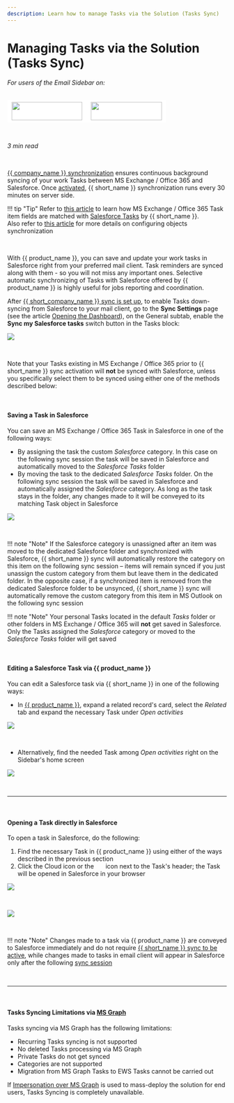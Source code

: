 ```yaml
---
description: Learn how to manage Tasks via the Solution (Tasks Sync)
---
```

# Managing Tasks via the Solution (Tasks Sync)  
  

<i>For users of the Email Sidebar on:</i><br><br>
<div class="container" style="display: inline-block; height: 42px; width: 162px; padding: 5px 10px; background-color: #fff;"><img src="https://revenuegrid.com/revenue-inbox/wp-content/uploads/Exchange1.svg" style="height: 100%; object-fit: contain; vertical-align: middle;"></div><div class="container" style="display: inline-block; height: 42px; width: 163px; padding: 5px 10px; background-color: #fff;"><img src="https://revenuegrid.com/revenue-inbox/wp-content/uploads/Office365.svg" style="height: 100%; object-fit: contain; vertical-align: middle;"></div>

&nbsp;

*3 min read*  

<!-- ShareThis BEGIN --> 
<div class="addthis_inline_share_toolbox"></div>
<!-- End ShareThis --> 

&nbsp;

[{{ company_name }} synchronization](../Synchronization-Engine-An-Overview/) ensures continuous background syncing of your work Tasks between MS Exchange / Office 365 and Salesforce. Once [activated](../Authorizing-Sync-Engine-to-Work-with-Your-Data/), {{ short_name }} synchronization runs every 30 minutes on server side.

!!! tip "Tip"
    Refer to [this article](../Object-Fields-Mapping-Patterns/#ms_outlook_tasks) to learn how MS Exchange / Office 365 Task item fields are matched with [Salesforce Tasks](https://help.salesforce.com/articleView?id=tasks.htm&type=5) by {{ short_name }}.  
    Also refer to [this article](../Choosing-What-to-Synchronize/) for more details on configuring objects synchronization

&nbsp;

With {{ product_name }}, you can save and update your work tasks in Salesforce right from your preferred mail client. Task reminders are synced along with them - so you will not miss any important ones. Selective automatic synchronizing of Tasks with Salesforce offered by {{ product_name }} is highly useful for jobs reporting and coordination.

After [{{ short_company_name }} sync is set up](../Authorizing-Sync-Engine-to-Work-with-Your-Data/), to enable Tasks down-syncing from Salesforce to your mail client, go to the **Sync Settings** page (see the article [Opening the Dashboard](../How-to-Open-Sync-Dashboard-(Adaptive-view)/)), on the General subtab, enable the **Sync my Salesforce tasks** switch button in the Tasks block:

<p><img src="..\..\assets\images\Configuration-&-Settings\User-Settings\contacts-sync\tasks-sync.png">
</p>

&nbsp;

Note that your Tasks existing in MS Exchange / Office 365 prior to {{ short_name }} sync activation will **not** be synced with Salesforce, unless you specifically select them to be synced using either one of the methods described below:

&nbsp;
&nbsp;

#### Saving a Task in Salesforce

You can save an MS Exchange / Office 365 Task in Salesforce in one of the following ways:

*   By assigning the task the custom *Salesforce* category. In this case on the following sync session the task will be saved in Salesforce and automatically moved to the *Salesforce Tasks* folder
*   By moving the task to the dedicated *Salesforce Tasks* folder. On the following sync session the task will be saved in Salesforce and automatically assigned the *Salesforce* category. As long as the task stays in the folder, any changes made to it will be conveyed to its matching Task object in Salesforce

![](../assets/images/d33v4339jhl8k0cloudfrontnet/docs/assets/57398d2e903360669faf1f0a/images/582db73e903360645bfa502b.png)

&nbsp;

!!! note "Note"
    If the Salesforce category is unassigned after an item was moved to the dedicated Salesforce folder and synchronized with Salesforce, {{ short_name }} sync will automatically restore the category on this item on the following sync session – items will remain synced if you just unassign the custom category from them but leave them in the dedicated folder.
    In the opposite case, if a synchronized item is removed from the dedicated Salesforce folder to be unsynced, {{ short_name }} sync will automatically remove the custom category from this item in MS Outlook on the following sync session

!!! note "Note"
    Your personal Tasks located in the default *Tasks* folder or other folders in MS Exchange / Office 365 will **not** get saved in Salesforce. Only the Tasks assigned the *Salesforce* category or moved to the *Salesforce Tasks* folder will get saved


&nbsp;
&nbsp;

#### Editing a Salesforce Task via {{ product_name }}

You can edit a Salesforce task via {{ short_name }} in one of the following ways:

*   In [{{ product_name }}](../All-User-Actions-in-Add-In-Sidebar/), expand a related record's card, select the *Related* tab and expand the necessary Task under *Open activities*

![](../assets/images/d33v4339jhl8k0cloudfrontnet/docs/assets/57398d2e903360669faf1f0a/images/582db7dec697916f5d0516af.png)

&nbsp;

*   Alternatively, find the needed Task among *Open activities* right on the Sidebar's home screen

![](../assets/images/d33v4339jhl8k0cloudfrontnet/docs/assets/57398d2e903360669faf1f0a/images/582db7dec697916f5d0516af2.png)

&nbsp;

* * *

&nbsp;

#### Opening a Task directly in Salesforce

To open a task in Salesforce, do the following:

1.  Find the necessary Task in {{ product_name }} using either of the ways described in the previous section
2.  Click the Cloud icon or the <img src="../../assets/images/d33v4339jhl8k0cloudfrontnet/docs/assets/57398d2e903360669faf1f0a/images/open_in_sf.png" style="display: inline-block;vertical-align: middle;width: 18px;margin-left: 1px;height: 14px;object-fit: contain;"> icon next to the Task's header; the Task will be opened in Salesforce in your browser

![](../assets/images/d33v4339jhl8k0cloudfrontnet/docs/assets/57398d2e903360669faf1f0a/images/cloud_icon.png)

&nbsp;

![](../assets/images/d33v4339jhl8k0cloudfrontnet/docs/assets/57398d2e903360669faf1f0a/images/582db90f903360645bfa5043.png)

&nbsp;

!!! note "Note"
    Changes made to a task via {{ product_name }} are conveyed to Salesforce immediately and do not require [{{ short_name }} sync to be active](../How-to-Open-Sync-Dashboard-(Adaptive-view)/), while changes made to tasks in email client will appear in Salesforce only after the following [sync session](../Synchronization-Engine-An-Overview/)

&nbsp;

* * *

&nbsp;

#### Tasks Syncing Limitations via [MS Graph](../MS-Graph/)

Tasks syncing via MS Graph has the following limitations:  

- Recurring Tasks syncing is not supported
- No deleted Tasks processing via MS Graph
- Private Tasks do not get synced
- Categories are not supported
- Migration from MS Graph Tasks to EWS Tasks cannot be carried out

If [Impersonation over MS Graph](../Impersonation-Graph/) is used to mass-deploy the solution for end users, Tasks Syncing is completely unavailable.

&#160;
